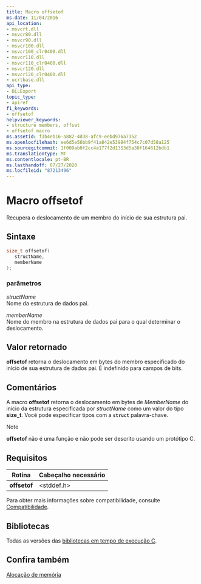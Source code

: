 ```yaml
---
title: Macro offsetof
ms.date: 11/04/2016
api_location:
- msvcrt.dll
- msvcr80.dll
- msvcr90.dll
- msvcr100.dll
- msvcr100_clr0400.dll
- msvcr110.dll
- msvcr110_clr0400.dll
- msvcr120.dll
- msvcr120_clr0400.dll
- ucrtbase.dll
api_type:
- DLLExport
topic_type:
- apiref
f1_keywords:
- offsetof
helpviewer_keywords:
- structure members, offset
- offsetof macro
ms.assetid: f3b4eb16-a882-4d38-afc9-eebd976a7352
ms.openlocfilehash: ee6d5e56bb9f41a842e53984f754c7c07d58a125
ms.sourcegitcommit: 1f009ab0f2cc4a177f2d1353d5a38f164612bdb1
ms.translationtype: MT
ms.contentlocale: pt-BR
ms.lasthandoff: 07/27/2020
ms.locfileid: "87213496"
---
```

# <a name="offsetof-macro"></a>Macro offsetof

Recupera o deslocamento de um membro do início de sua estrutura pai.

## <a name="syntax"></a>Sintaxe

```C
size_t offsetof(
   structName,
   memberName
);
```

### <a name="parameters"></a>parâmetros

*structName*<br/>
Nome da estrutura de dados pai.

*memberName*<br/>
Nome do membro na estrutura de dados pai para o qual determinar o deslocamento.

## <a name="return-value"></a>Valor retornado

**offsetof** retorna o deslocamento em bytes do membro especificado do início de sua estrutura de dados pai. É indefinido para campos de bits.

## <a name="remarks"></a>Comentários

A macro **offsetof** retorna o deslocamento em bytes de *MemberName* do início da estrutura especificada por *structName* como um valor do tipo **size_t**. Você pode especificar tipos com a **`struct`** palavra-chave.

> [!NOTE]
> **offsetof** não é uma função e não pode ser descrito usando um protótipo C.

## <a name="requirements"></a>Requisitos

|Rotina|Cabeçalho necessário|
|-------------|---------------------|
|**offsetof**|\<stddef.h>|

Para obter mais informações sobre compatibilidade, consulte [Compatibilidade](../../c-runtime-library/compatibility.md).

## <a name="libraries"></a>Bibliotecas

Todas as versões das [bibliotecas em tempo de execução C](../../c-runtime-library/crt-library-features.md).

## <a name="see-also"></a>Confira também

[Alocação de memória](../../c-runtime-library/memory-allocation.md)<br/>
